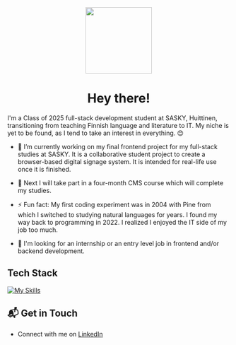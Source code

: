 <div id="header" align="center">
<img src="https://media4.giphy.com/media/v1.Y2lkPTc5MGI3NjExaWdiNW5jbnUycmYzNThwN2UzNGVicHFxYXdtNnNiMTA2MWF4eTVtMCZlcD12MV9pbnRlcm5hbF9naWZfYnlfaWQmY3Q9cw/ZbVUHWoiLTzMWmKXuo/giphy.gif" width="150" />
<h1>
  Hey there! 
</h1> 
</div>

I'm a Class of 2025 full-stack development student at SASKY, Huittinen, transitioning from teaching Finnish language and literature to IT. My niche is yet to be found, as I tend to take an interest in everything. :blush:

- 🔭 I’m currently working on my final frontend project for my full-stack studies at SASKY. It is a collaborative student project to create a browser-based digital signage system. It is intended for real-life use once it is finished.
- 🌱 Next I will take part in a four-month CMS course which will complete my studies.
- ⚡ Fun fact: My first coding experiment was in 2004 with Pine from which I switched to studying natural languages for years. I found my way back to programming in 2022. I realized I enjoyed the IT side of my job too much.

- :green_heart: I'm looking for an internship or an entry level job in frontend and/or backend development. 

## Tech Stack
[![My Skills](https://skillicons.dev/icons?i=js,react,html,css,sass,php,postgresql)](https://skillicons.dev)

## 📬 Get in Touch

- Connect with me on [LinkedIn](www.linkedin.com/in/leena-kevatkyla)
